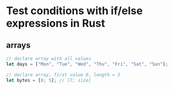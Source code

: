 # Test conditions with if/else expressions in Rust

## arrays

```rust
// declare array with all values
let days = ["Mon", "Tue", "Wed", "Thu", "Fri", "Sat", "Sun"];

// declare array, first value 0, length = 5
let bytes = [0; 5]; // [T; size]
```
